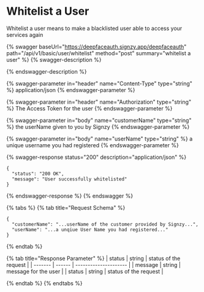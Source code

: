 # Whitelist a User

Whitelist a user means to make a blacklisted user able to access your services again

{% swagger baseUrl="https://deepfaceauth.signzy.app/deepfaceauth" path="/api/v1/basic/user/whitelist" method="post" summary="whitelist a user" %}
{% swagger-description %}

{% endswagger-description %}

{% swagger-parameter in="header" name="Content-Type" type="string" %}
application/json
{% endswagger-parameter %}

{% swagger-parameter in="header" name="Authorization" type="string" %}
The Access Token for the user
{% endswagger-parameter %}

{% swagger-parameter in="body" name="customerName" type="string" %}
the userName given to you by Signzy
{% endswagger-parameter %}

{% swagger-parameter in="body" name="userName" type="string" %}
a unique username you had registered
{% endswagger-parameter %}

{% swagger-response status="200" description="application/json" %}
```
{
  "status": "200 OK",
  "message": "User successfully whitelisted"
}
```
{% endswagger-response %}
{% endswagger %}

{% tabs %}
{% tab title="Request Schema" %}
```
{
  "customerName": "...userName of the customer provided by Signzy...",
  "userName": "...a unqiue User Name you had registered..."
}
```
{% endtab %}

{% tab title="Response Parameter" %}
| status  | string | status of the request |
| ------- | ------ | --------------------- |
| message | string | message for the user  |
| status  | string | status of the request |


{% endtab %}
{% endtabs %}
